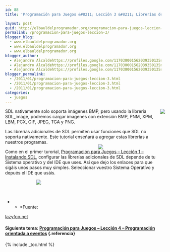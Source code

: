```yaml
---
id: 88
title: 'Programación para Juegos &#8211; Lección 3 &#8211; Librerías de SDL'

layout: post
guid: http://elbauldelprogramador.org/programacion-para-juegos-leccion-3-librerias-de-sdl/
permalink: /programacion-para-juegos-leccion-3/
blogger_blog:
  - www.elbauldelprogramador.org
  - www.elbauldelprogramador.org
  - www.elbauldelprogramador.org
blogger_author:
  - Alejandro Alcaldehttps://profiles.google.com/117030001562039350135noreply@blogger.com
  - Alejandro Alcaldehttps://profiles.google.com/117030001562039350135noreply@blogger.com
  - Alejandro Alcaldehttps://profiles.google.com/117030001562039350135noreply@blogger.com
blogger_permalink:
  - /2011/01/programacion-para-juegos-leccion-3.html
  - /2011/01/programacion-para-juegos-leccion-3.html
  - /2011/01/programacion-para-juegos-leccion-3.html
categories:
  - juegos
---
```

<div class="icosdl">
</div>

SDL nativamente solo soporta imágenes BMP, pero usando la libreria SDL_image, podremos cargar imagenes con extensión BMP, PNM, XPM, LBM, PCX, GIF, JPEG, TGA y PNG.

Las librerías adicionales de SDL permiten usar funciones que SDL no soporta nativamente. Este tutorial enseñará a agregar estas librerías a nuestros programas.

  
<!--more-->

  
Como en el primer turorial, [Programación para Juegos &#8211; Lección 1 &#8211; Instalando SDL][1], configurar las librerías adicionales de SDL depende de tu Sistema operativo y del IDE que uses. Así que dejo los enlaces para que sigáis unos pasos muy simples. Seleccionar vuestro Sistema Operatívo y depués el IDE que usáis.

[<img style="display:inline; position:relative; left:100px;" src="http://lh6.ggpht.com/_IlK2pNFFgGM/TSHH106Z0VI/AAAAAAAAAPo/fimALQz89iU/linux.png" />][2]  
[<img style="display:inline; position:relative; top:-130px; left:300px;" src="http://lh3.ggpht.com/_IlK2pNFFgGM/TSHJkwpqk-I/AAAAAAAAAP0/wSKqQWY0x_k/windows.png" />][3]  
[<img style="display:inline; position:relative; top:-260px; left:500px;" src="http://lh6.ggpht.com/_IlK2pNFFgGM/TSHH2DeE3mI/AAAAAAAAAPs/KES8kBZgn9M/apple-logo.png" />][4]

* * *Fuente: 

[lazyfoo.net][5]</p> 

#### Siguiente tema: [Programación para Juegos &#8211; Lección 4 &#8211; Programación orientada a eventos][6] {.referencia}



 [1]: http://elbauldelprogramador.com/programacion-para-juegos-leccion-1/
 [2]: http://www.lazyfoo.net/SDL_tutorials/lesson03/linux/index.php
 [3]: http://www.lazyfoo.net/SDL_tutorials/lesson03/windows/index.php
 [4]: http://www.lazyfoo.net/SDL_tutorials/lesson03/mac/index.php
 [5]: http://www.lazyfoo.net/SDL_tutorials/
 [6]: http://elbauldelprogramador.com/programacion-para-juegos-leccion-4/

{% include _toc.html %}
